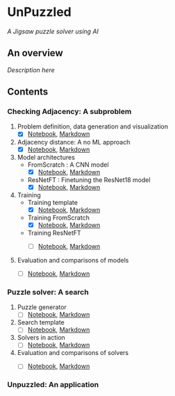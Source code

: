 # UnPuzzled
_A Jigsaw puzzle solver using AI_


## An overview


_Description here_



## Contents

### Checking Adjacency: A subproblem

   1. Problem definition, data generation and visualization
      - [x] [Notebook](CheckingAdjacency/DatasetGeneration/Checking_adjacency_dataset.ipynb), [Markdown](CheckingAdjacency/DatasetGeneration/Checking_adjacency_dataset.md)
     
   2. Adjacency distance: A no ML approach
      - [x] [Notebook](CheckingAdjacency/AdjacencyDistance/Adjacency_distance.ipynb), [Markdown](CheckingAdjacency/AdjacencyDistance/Adjacency_distance.md)
     
   3. Model architectures
      - FromScratch : A CNN model
        - [x] [Notebook](CheckingAdjacency/ModelArchitectures/FromScratch_CNN.ipynb), [Markdown](CheckingAdjacency/ModelArchitectures/FromScratch_CNN.md) 
       
      - ResNetFT : Finetuning the ResNet18 model 
        - [x] [Notebook](CheckingAdjacency/ModelArchitectures/ResNetFT_Finetuning.ipynb), [Markdown](CheckingAdjacency/ModelArchitectures/ResNetFT_Finetuning.md)
       
   4. Training
      -  Training template 
         - [x] [Notebook](CheckingAdjacency/Training/Training_template.ipynb), [Markdown](CheckingAdjacency/Training/Training_template.md)
         
      -  Training FromScratch
         - [x] [Notebook](CheckingAdjacency/Training/Training_FromScratch.ipynb), [Markdown](CheckingAdjacency/Training/Training_FromScratch.md)
         
      -  Training ResNetFT
         - [ ] [Notebook](CheckingAdjacency/Training/Training_ResNetFT.ipynb), [Markdown](CheckingAdjacency/Training/Training_ResNetFT.ipnyb)
      
       
   5. Evaluation and comparisons of models
      - [ ] [Notebook](), [Markdown]()


### Puzzle solver: A search

1. Puzzle generator
   - [ ] [Notebook](), [Markdown]()

2. Search template
   - [ ] [Notebook](), [Markdown]()

3. Solvers in action
   - [ ] [Notebook](), [Markdown]()

4. Evaluation and comparisons of solvers
   - [ ] [Notebook](), [Markdown]()


### Unpuzzled: An application


 
 
 


